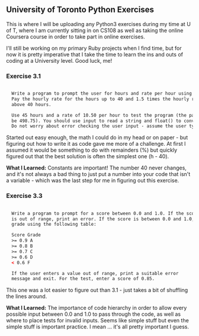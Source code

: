 ## University of Toronto Python Exercises

This is where I will be uploading any Python3 exercises during my time at U of T, where I am currently sitting in on CS108 as well as taking the online Coursera course in order to take part in online exercises.

I'll still be working on my primary Ruby projects when I find time, but for now it is pretty imperative that I take the time to learn the ins and outs of coding at a University level. Good luck, me!

### Exercise 3.1

```html

  Write a program to prompt the user for hours and rate per hour using input to compute gross pay.
  Pay the hourly rate for the hours up to 40 and 1.5 times the hourly rate for all hours worked
  above 40 hours.

  Use 45 hours and a rate of 10.50 per hour to test the program (the pay should
  be 498.75). You should use input to read a string and float() to convert the string to a number.
  Do not worry about error checking the user input - assume the user types numbers properly.

```

Started out easy enough, the math I could do in my head or on paper - but figuring out how to write it as code gave me more of a challenge. At first I assumed it would be something to do with remainders (%) but quickly figured out that the best solution is often the simplest one (h - 40).

**What I Learned:**
Constants are important! The number 40 never changes, and it's not always a bad thing to just put a number into your code that isn't a variable - which was the last step for me in figuring out this exercise.

### Exercise 3.3

```html

  Write a program to prompt for a score between 0.0 and 1.0. If the score
  is out of range, print an error. If the score is between 0.0 and 1.0, print a
  grade using the following table:

  Score Grade
  >= 0.9 A
  >= 0.8 B
  >= 0.7 C
  >= 0.6 D
  < 0.6 F

  If the user enters a value out of range, print a suitable error
  message and exit. For the test, enter a score of 0.85.

```

This one was a lot easier to figure out than 3.1 - just takes a bit of shuffling the lines around.

**What I Learned:**
The importance of code hierarchy in order to allow every possible input between 0.0 and 1.0 to pass through the code, as well as where to place tests for invalid inputs. Seems like simple stuff but even the simple stuff is important practice. I mean ... it's all pretty important I guess.  
